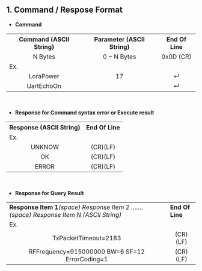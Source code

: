 <H2> 1. Command / Respose Format </H2>

- <B>Command</B>
<TABLE>
<TR><TH> Command (ASCII String) </TH><TH> Parameter (ASCII String) </TH><TH> End Of Line </TH></TR>
<TR align="center" valign="center"><TD> N Bytes </TD><TD> 0 ~ N Bytes </TD><TD> 0x0D (CR) </TD></TR>
<TR></TR>
<TR align="Left" valign="center"><td colspan="3">Ex.</td></TR>
<TR align="center" valign="center"><TD> LoraPower </TD><TD> 17 </TD><TD> ↵ </TD></TR>
<TR align="center" valign="center"><TD> UartEchoOn </TD><TD>  </TD><TD> ↵ </TD></TR>
</TABLE>
<BR>

- <B>Response for Command syntax error or Execute result</B>
<TABLE>
<TR><TH> Response (ASCII String) </TH><TH> End Of Line </TH></TR>
<TR align="Left" valign="center"><td colspan="2">Ex.</td></TR>
<TR align="center" valign="center"><TD> UNKNOW </TD><TD> (CR)(LF) </TD></TR>
<TR align="center" valign="center"><TD> OK </TD><TD> (CR)(LF) </TD></TR>
<TR align="center" valign="center"><TD> ERROR </TD><TD> (CR)(LF) </TD></TR>
</TABLE>
<BR>

- <B>Response for Query Result</B>
<TABLE>
<TR>
  <TD><B>Response Item 1</B><I>(space) Response Item 2 ……. (space) Response Item N (ASCII String)</I> </TD>
  <TD><B> End Of Line </B></TD>
</TR>
<TR align="Left" valign="center"><td colspan="2">Ex.</td></TR>
<TR align="center" valign="center"><TD> TxPacketTimeout=2183 </TD><TD> (CR)(LF) </TD></TR>
<TR align="center" valign="center"><TD> RFFrequency=915000000  BW=6  SF=12 ErrorCoding=1 </TD><TD> (CR)(LF) </TD></TR>
</TABLE>
<BR>

<BR>
